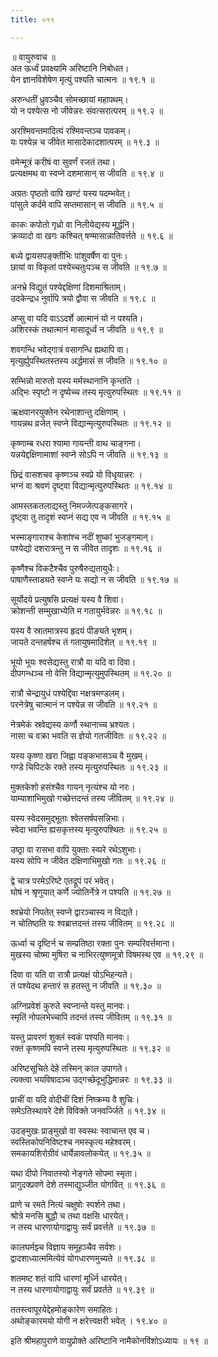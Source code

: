 ```yaml
---
title: ०१९

---
```

॥ वायुरुवाच ॥  
अत ऊर्ध्वं प्रवक्ष्यामि अरिष्टानि निबोधत।  
येन ज्ञानविशेषेण मृत्युं पश्यति चात्मनः ॥ १९.१ ॥  

अरुन्धतीं ध्रुवञ्चैव सोमच्छायां महापथम्।  
यो न पश्येत्स नो जीवेन्नरः संवत्सरात्परम् ॥ १९.२ ॥  

अरश्मिवन्तमादित्यं रश्मिवन्तञ्च पावकम्।  
यः पश्येन्न च जीवेत मासादेकादशात्परम् ॥ १९.३ ॥  

वमेन्मूत्रं करीषं वा सुवर्णं रजतं तथा।  
प्रत्यक्षमथ वा स्वप्ने दशमासान् स जीवति ॥ १९.४ ॥  

अग्रतः पृष्ठतो वापि खण्टं यस्य पदम्भवेत्।  
पांसुले कर्दमे वापि सप्तमासान् स जीवति ॥ १९.५ ॥  

काकः कपोतो गृध्रो वा निलीयेद्यस्य मूर्द्धनि।  
क्रव्यादो वा खगः कश्चित् षण्मासान्नातिवर्त्तते ॥ १९.६ ॥  

बध्ये द्वायसपङ्क्तीभिः पांशुवर्षैण वा पुनः।  
छायां वा विकृतां पश्येच्चतुःपञ्च स जीवति ॥ १९.७ ॥  

अनभ्रे विद्युतं पश्येद्दक्षिणां दिशमाश्रिताम्।  
उदकेन्द्रध नुर्वापि त्रयो द्वौवा स जीवति ॥ १९.८ ॥  

अप्सु वा यदि वाऽऽदर्शे आत्मानं यो न पश्यति।  
अशिरस्कं तथात्मानं मासादूर्ध्वं न जीवति ॥ १९.९ ॥  

शवगन्धि भवेद्गात्रं वसागन्धि ह्यथापि वा।  
मृत्युर्ह्युपस्थितस्तस्य अर्द्धमासं स जीवति ॥ १९.१० ॥  

सम्भिन्नो मारुतो यस्य मर्मस्थानानि कृन्तति ।  
अद्भिः स्पृष्टो न दृष्येच्च तस्य मृत्युरुपस्थितः ॥ १९.११ ॥  

ऋक्षवानरयुक्तेन रथेनाशान्तु दक्षिणाम् ।  
गायन्नथ व्रजेत् स्वप्ने विद्यान्मृत्युरुपस्थितः ॥ १९.१२ ॥  

कृष्णाम्ब रधरा श्यामा गायन्ती वाथ चाङ्गना।  
यन्नयेद्दक्षिणामाशां स्वप्ने सोऽपि न जीवति ॥ १९.१३ ॥  

छिद्रं वासशचव कृष्णञ्च स्वप्रे यो विधृयान्नरः ।  
भग्नं वा श्रवणं दृष्ट्वा विद्यान्मृत्युरुपस्थितः ॥ १९.१४ ॥  

आमस्तकतलाद्यस्तु निमज्जेत्पङ्कसागरे।  
दृष्ट्वा तु तादृशं स्वप्नं सद्य एव न जीवति ॥ १९.१५ ॥  

भस्माङ्गाराश्च केशांश्च नदीं शुष्कां भुजङ्गमान्।  
पश्येद्यो दशरात्रन्तु न स जीवेत तादृशः ॥ १९.१६ ॥  

कृष्णैश्च विकटैश्चैव पुरुषैरुद्यतायुधैः।  
पाषाणैस्ताड्यते स्वप्ने यः सद्यो न स जीवति ॥ १९.१७ ॥  

सूर्योदये प्रत्युषसि प्रत्यक्षं यस्य वै शिवा।  
क्रोशन्ती सम्मुखाभ्येति म गतायुर्भवेन्नरः ॥ १९.१८ ॥  

यस्य वै स्रातमात्रस्य हृदयं पीङ्यते भृशम्।  
जायते दन्तहर्षश्च तं गतायुषमादिशेत् ॥ १९.१९ ॥  

भूयो भूयः श्वसेद्यस्तु रात्रौ वा यदि वा दिवा।  
दीपगन्धञ्च नो वेत्ति विद्यान्मृत्युमुपस्थितम् ॥ १९.२० ॥  

रात्रौ चेन्द्रायुधं पश्येद्दिवा नक्षत्रमण्डलम्।  
परनेत्रेषु चात्मानं न पश्येन्न स जीवति ॥ १९.२१ ॥  

नेत्रमेकं स्रवेद्यस्य कर्णौ स्थानाच्च भ्रश्यतः।  
नासा च वक्रा भवति स ज्ञेयो गतजीवितः ॥ १९.२२ ॥  

यस्य कृष्णा खरा जिह्वा पङ्कभासञ्च वै मुखम्।  
गण्डे चिपिटके रक्ते तस्य मृत्युरुपस्थितः ॥ १९.२३ ॥  

मुक्तकेशो हसंश्चैव गायन् नृत्यंश्च यो नरः।  
याम्याशाभिमुखो गच्छेत्तदन्तं तस्य जीवितम् ॥ १९.२४ ॥  

यस्य स्वेदसमुद्भूताः श्वेतसर्षपसन्निभाः।  
स्वेदा भवन्ति ह्यसकृत्तस्य मृत्युरुपश्थितः ॥ १९.२५ ॥  

उष्ठ्रा वा रासभा वापि युक्ताः स्व्परे रथेऽशुभाः।  
यस्य सोपि न जीवेत दक्षिणाभिमुखो गतः ॥ १९.२६ ॥  

द्वे चात्र परमेऽरिष्टे एतद्रूपं परं भवेत्।  
घोषं न श्रृणुयात् कर्णे ज्योतिर्नेत्रे न पश्यति ॥ १९.२७ ॥  

श्वभ्रेयो निपतेत् स्वप्ने द्वारञ्चास्य न विद्यते।  
न चोतिष्ठति यः श्वब्रात्तदन्तं तस्य जीवितम् ॥ १९.२८ ॥  

ऊर्ध्वा च दृष्टिर्न च सम्प्रतिष्ठा रक्ता पुनः सम्परिवर्त्तमाना।  
मुखस्य चोष्मा मुषिरा च नाभिरत्युष्णमूत्रो विषमस्थ एव ॥ १९.२९ ॥  

दिवा वा यति वा रात्रौ प्रत्यक्षं योऽभिहन्यते।  
तं पश्येदथ हन्तारं स हतस्तु न जीवति ॥ १९.३० ॥  

अग्निप्रवेशं कुरुते स्वप्नान्ते यस्तु मानवः।  
स्मृतिं नोपलभेच्चापि तदन्तं तस्य जीवितम् ॥ १९.३१ ॥  

यस्तु प्रावरणं शुक्लं स्वकं पश्यति मानवः।  
रक्तं कृष्णमपि स्वप्ने तस्य मृत्युरुपस्थितः ॥ १९.३२ ॥  

अरिष्टसूचिते देहे तस्मिन् काल उपागते।  
त्यक्त्वा भयविषादञ्च उद्गच्छेदूभुद्धिमान्नरः ॥ १९.३३ ॥  

प्राचीं वा यदि वोदीचीं दिशं निष्क्रम्य वै शुचिः।  
समेऽतिस्थावरे देशे विविक्ते जनवर्ज्जिते ॥ १९.३४ ॥  

उदङ्मुखः प्राङ्मुखो वा स्वस्थः स्वाचान्त एव च।  
स्वस्तिकोपनिविष्टश्च नमस्कृत्य महेश्वरम्।  
समकायशिरोग्रीवं धार्येन्नावलोकयेत् ॥ १९.३५ ॥  

यथा दीपो निवातस्यो नेङ्गते सोपमा स्मृता।  
प्रागुदक्प्रवणे देशे तस्माद्युञ्जीत योगवित् ॥ १९.३६ ॥  

प्राणे च रमते नित्यं चक्षुषोः स्पर्शने तथा।  
श्रोत्रे मनसि बुद्धौ च तथा वक्षसि धारयेत्।  
न तस्य धारणायोगाद्वायुः सर्वं प्रवर्त्तते ॥ १९.३७ ॥  

कालघर्मझ्च विज्ञाय समूहञ्चैव सर्वशः।  
द्वादशाध्यात्ममित्येवं योगधारणमुच्यते ॥ १९.३८ ॥  

शतमष्ट शतं वापि धारणां मूर्ध्नि धारयेत्।  
न तस्य धारणायोगाद्वायुः सर्वं प्रवर्तते ॥ १९.३९ ॥  

ततस्त्वापूरयेद्देहमोङ्कारेण समाहितः।  
अथोङ्कारमयो योगी न क्षरेत्त्वक्षरी भवेत् । १९.४० ॥  

इति श्रीमहापुराणे वायुप्रोक्ते अरिष्टानि नामैकोनविंशोऽध्यायः ॥ १९ ॥